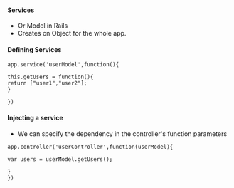 #### Services

* Or Model in Rails
* Creates on Object for the whole app.


#### Defining Services

```
app.service('userModel',function(){

this.getUsers = function(){
return ["user1","user2"];
}

})
```


#### Injecting a service

* We can specify the dependency in the controller's function parameters 

```
app.controller('userController',function(userModel){

var users = userModel.getUsers();

}
})
```